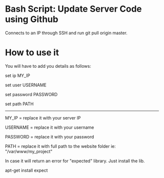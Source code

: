 Bash Script: Update Server Code using Github
=======================

Connects to  an IP through SSH and run git pull origin master.

How to use it
===============
You will have to add you details as follows:


set ip MY_IP

set user USERNAME

set password PASSWORD

set path PATH

-------------------------------------

MY_IP = replace it with your server IP

USERNAME = replace it with your username

PASSWORD = replace it with your password

PATH = replace it with full path to the website folder ie: "/var/www/my_project"



In case it will return an error for "expected" library. Just install the lib.

apt-get install expect
